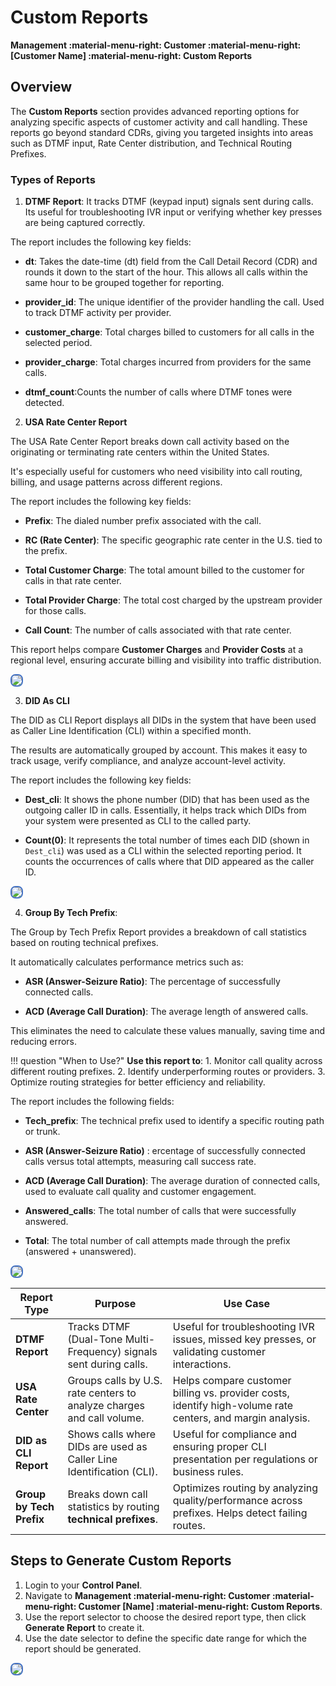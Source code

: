 # Custom Reports

**Management :material-menu-right: Customer :material-menu-right: [Customer Name] :material-menu-right: Custom Reports**

## Overview

The **Custom Reports** section provides advanced reporting options for analyzing specific aspects of customer activity and call handling.
These reports go beyond standard CDRs, giving you targeted insights into areas such as DTMF input, Rate Center distribution, and Technical Routing Prefixes.

### Types of Reports

1. **DTMF Report**: It tracks DTMF (keypad input) signals sent during calls.
Its useful for troubleshooting IVR input or verifying whether key presses are being captured correctly.

The report includes the following key fields:

   + **dt**: Takes the date-time (dt) field from the Call Detail Record (CDR) and rounds it down to the start of the hour. This allows all calls within the same hour to be grouped together for reporting.

   + **provider_id**: The unique identifier of the provider handling the call. Used to track DTMF activity per provider.

   + **customer_charge**: Total charges billed to customers for all calls in the selected period.

   + **provider_charge**: Total charges incurred from providers for the same calls.

   + **dtmf_count**:Counts the number of calls where DTMF tones were detected.

2. **USA Rate Center Report**

The USA Rate Center Report breaks down call activity based on the originating or terminating rate centers within the United States.

It's especially useful for customers who need visibility into call routing, billing, and usage patterns across different regions.

The report includes the following key fields:

   + **Prefix**: The dialed number prefix associated with the call.

   + **RC (Rate Center)**: The specific geographic rate center in the U.S. tied to the prefix.

   + **Total Customer Charge**: The total amount billed to the customer for calls in that rate center.

   + **Total Provider Charge**: The total cost charged by the upstream provider for those calls.

   + **Call Count**: The number of calls associated with that rate center.

This report helps compare **Customer Charges** and **Provider Costs** at a regional level, ensuring accurate billing and visibility into traffic distribution.

<img src="customrep1.png" style="border: 2px solid #4472C4; border-radius: 8px;">

3. **DID As CLI**

The DID as CLI Report displays all DIDs in the system that have been used as Caller Line Identification (CLI) within a specified month.

The results are automatically grouped by account. This makes  it easy to track usage, verify compliance, and analyze account-level activity.

The report includes the following key fields:

   + **Dest_cli**: It shows the phone number (DID) that has been used as the outgoing caller ID in calls. Essentially, it helps track which DIDs from your system were presented as CLI to the called party.

   + **Count(0)**: It represents the total number of times each DID (shown in `Dest_cli`) was used as a CLI within the selected reporting period. It counts the occurrences of calls where that DID appeared as the caller ID.

<img src="customrep2.png" style="border: 2px solid #4472C4; border-radius: 8px;">

4. **Group By Tech Prefix**:

The Group by Tech Prefix Report provides a breakdown of call statistics based on routing technical prefixes.

It automatically calculates performance metrics such as:

   + **ASR (Answer-Seizure Ratio)**: The percentage of successfully connected calls.

   + **ACD (Average Call Duration)**: The average length of answered calls.

This eliminates the need to calculate these values manually, saving time and reducing errors.

!!! question "When to Use?"
    **Use this report to**:
    1. Monitor call quality across different routing prefixes.
    2. Identify underperforming routes or providers.
    3. Optimize routing strategies for better efficiency and reliability.

The report includes the following fields:

+ **Tech_prefix**: The technical prefix used to identify a specific routing path or trunk.

+ **ASR (Answer-Seizure Ratio)** : ercentage of successfully connected calls versus total attempts, measuring call success rate.

+ **ACD (Average Call Duration)**: The average duration of connected calls, used to evaluate call quality and customer engagement.

+ **Answered_calls**: The total number of calls that were successfully answered.

+ **Total**: The total number of call attempts made through the prefix (answered + unanswered).

<img src="customrep3.png" style="border: 2px solid #4472C4; border-radius: 8px;">

|**Report Type**|**Purpose**|**Use Case**|
| --------------|-----------|-------------|
|**DTMF Report**| Tracks DTMF (Dual-Tone Multi-Frequency) signals sent during calls.| Useful for troubleshooting IVR issues, missed key presses, or validating customer interactions.|
|**USA Rate Center**| Groups calls by U.S. rate centers to analyze charges and call volume. | Helps compare customer billing vs. provider costs, identify high-volume rate centers, and margin analysis.|
|**DID as CLI Report**| Shows calls where DIDs are used as Caller Line Identification (CLI).| Useful for compliance and ensuring proper CLI presentation per regulations or business rules.|
|**Group by Tech Prefix** | Breaks down call statistics by routing **technical prefixes**.| Optimizes routing by analyzing quality/performance across prefixes. Helps detect failing routes.|

## Steps to Generate Custom Reports

1. Login to your **Control Panel**.
2. Navigate to **Management :material-menu-right: Customer :material-menu-right: Customer [Name] :material-menu-right: Custom Reports**.
3. Use the report selector to choose the desired report type, then click **Generate Report** to create it.
4. Use the date selector to define the specific date range for which the report should be generated.

<img src="customrep4.png" style="border: 2px solid #4472C4; border-radius: 8px;">
